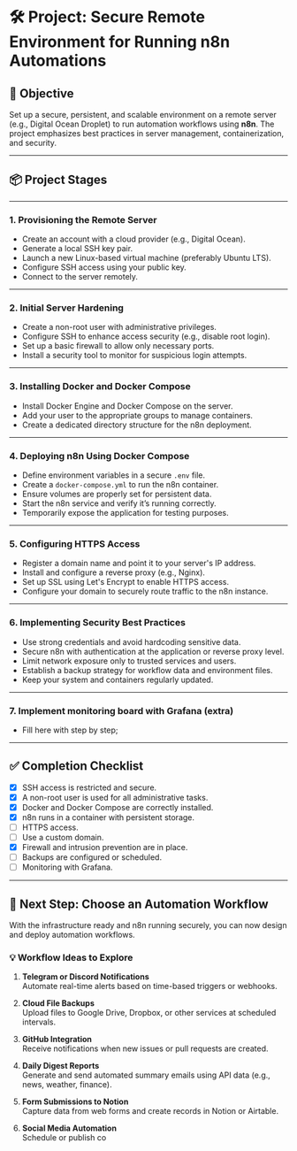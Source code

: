 # 🛠️ Project: Secure Remote Environment for Running n8n Automations

## 🎯 Objective

Set up a secure, persistent, and scalable environment on a remote server (e.g., Digital Ocean Droplet) to run automation workflows using **n8n**. The project emphasizes best practices in server management, containerization, and security.

---

## 📦 Project Stages

---

### 1. Provisioning the Remote Server

- Create an account with a cloud provider (e.g., Digital Ocean).
- Generate a local SSH key pair.
- Launch a new Linux-based virtual machine (preferably Ubuntu LTS).
- Configure SSH access using your public key.
- Connect to the server remotely.

---

### 2. Initial Server Hardening

- Create a non-root user with administrative privileges.
- Configure SSH to enhance access security (e.g., disable root login).
- Set up a basic firewall to allow only necessary ports.
- Install a security tool to monitor for suspicious login attempts.

---

### 3. Installing Docker and Docker Compose

- Install Docker Engine and Docker Compose on the server.
- Add your user to the appropriate groups to manage containers.
- Create a dedicated directory structure for the n8n deployment.

---

### 4. Deploying n8n Using Docker Compose

- Define environment variables in a secure `.env` file.
- Create a `docker-compose.yml` to run the n8n container.
- Ensure volumes are properly set for persistent data.
- Start the n8n service and verify it’s running correctly.
- Temporarily expose the application for testing purposes.

---

### 5. Configuring HTTPS Access

- Register a domain name and point it to your server's IP address.
- Install and configure a reverse proxy (e.g., Nginx).
- Set up SSL using Let's Encrypt to enable HTTPS access.
- Configure your domain to securely route traffic to the n8n instance.

---

### 6. Implementing Security Best Practices

- Use strong credentials and avoid hardcoding sensitive data.
- Secure n8n with authentication at the application or reverse proxy level.
- Limit network exposure only to trusted services and users.
- Establish a backup strategy for workflow data and environment files.
- Keep your system and containers regularly updated.

---

### 7. Implement monitoring board with Grafana (extra)

- Fill here with step by step;

---

## ✅ Completion Checklist

- [x] SSH access is restricted and secure.
- [x] A non-root user is used for all administrative tasks.
- [x] Docker and Docker Compose are correctly installed.
- [x] n8n runs in a container with persistent storage.
- [ ] HTTPS access. 
- [ ] Use a custom domain.
- [x] Firewall and intrusion prevention are in place.
- [ ] Backups are configured or scheduled.
- [ ] Monitoring with Grafana.

---

## 🔄 Next Step: Choose an Automation Workflow

With the infrastructure ready and n8n running securely, you can now design and deploy automation workflows.

### 💡 Workflow Ideas to Explore

1. **Telegram or Discord Notifications**  
   Automate real-time alerts based on time-based triggers or webhooks.

2. **Cloud File Backups**  
   Upload files to Google Drive, Dropbox, or other services at scheduled intervals.

3. **GitHub Integration**  
   Receive notifications when new issues or pull requests are created.

4. **Daily Digest Reports**  
   Generate and send automated summary emails using API data (e.g., news, weather, finance).

5. **Form Submissions to Notion**  
   Capture data from web forms and create records in Notion or Airtable.

6. **Social Media Automation**  
   Schedule or publish co
